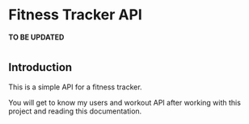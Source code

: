 # Fitness Tracker API
**TO BE UPDATED**
#

## Introduction

This is a simple API for a fitness tracker.

You will get to know my users and workout API after working with this project and reading this documentation.


